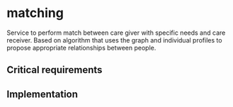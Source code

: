 # matching

Service to perform match between care giver with specific needs and care receiver. Based on algorithm that uses the graph and individual profiles to propose appropriate relationships between people.

## Critical requirements

## Implementation

